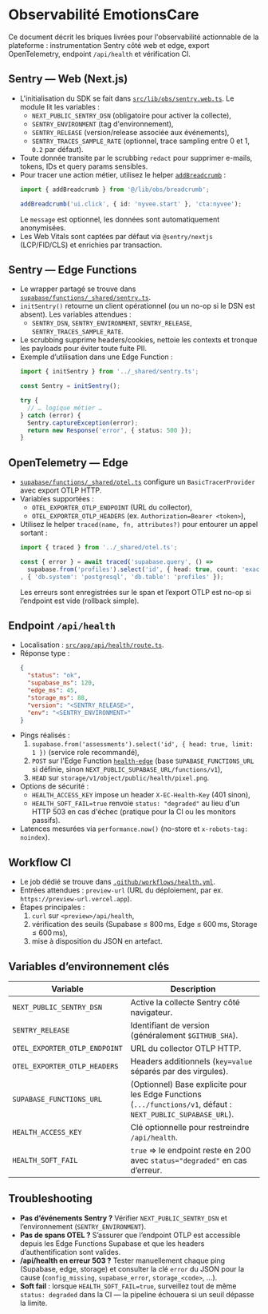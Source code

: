 # Observabilité EmotionsCare

Ce document décrit les briques livrées pour l'observabilité actionnable de la plateforme : instrumentation Sentry côté web et edge, export OpenTelemetry, endpoint `/api/health` et vérification CI.

## Sentry — Web (Next.js)

- L'initialisation du SDK se fait dans [`src/lib/obs/sentry.web.ts`](../src/lib/obs/sentry.web.ts). Le module lit les variables :
  - `NEXT_PUBLIC_SENTRY_DSN` (obligatoire pour activer la collecte),
  - `SENTRY_ENVIRONMENT` (tag d'environnement),
  - `SENTRY_RELEASE` (version/release associée aux événements),
  - `SENTRY_TRACES_SAMPLE_RATE` (optionnel, trace sampling entre 0 et 1, `0.2` par défaut).
- Toute donnée transite par le scrubbing `redact` pour supprimer e-mails, tokens, IDs et query params sensibles.
- Pour tracer une action métier, utilisez le helper [`addBreadcrumb`](../src/lib/obs/breadcrumb.ts) :
  ```ts
  import { addBreadcrumb } from '@/lib/obs/breadcrumb';

  addBreadcrumb('ui.click', { id: 'nyvee.start' }, 'cta:nyvee');
  ```
  Le `message` est optionnel, les données sont automatiquement anonymisées.
- Les Web Vitals sont captées par défaut via `@sentry/nextjs` (LCP/FID/CLS) et enrichies par transaction.

## Sentry — Edge Functions

- Le wrapper partagé se trouve dans [`supabase/functions/_shared/sentry.ts`](../supabase/functions/_shared/sentry.ts).
- `initSentry()` retourne un client opérationnel (ou un no-op si le DSN est absent). Les variables attendues :
  - `SENTRY_DSN`, `SENTRY_ENVIRONMENT`, `SENTRY_RELEASE`, `SENTRY_TRACES_SAMPLE_RATE`.
- Le scrubbing supprime headers/cookies, nettoie les contexts et tronque les payloads pour éviter toute fuite PII.
- Exemple d’utilisation dans une Edge Function :
  ```ts
  import { initSentry } from '../_shared/sentry.ts';

  const Sentry = initSentry();

  try {
    // … logique métier …
  } catch (error) {
    Sentry.captureException(error);
    return new Response('error', { status: 500 });
  }
  ```

## OpenTelemetry — Edge

- [`supabase/functions/_shared/otel.ts`](../supabase/functions/_shared/otel.ts) configure un `BasicTracerProvider` avec export OTLP HTTP.
- Variables supportées :
  - `OTEL_EXPORTER_OTLP_ENDPOINT` (URL du collector),
  - `OTEL_EXPORTER_OTLP_HEADERS` (ex. `Authorization=Bearer <token>`),
- Utilisez le helper `traced(name, fn, attributes?)` pour entourer un appel sortant :
  ```ts
  import { traced } from '../_shared/otel.ts';

  const { error } = await traced('supabase.query', () =>
    supabase.from('profiles').select('id', { head: true, count: 'exact' })
  , { 'db.system': 'postgresql', 'db.table': 'profiles' });
  ```
  Les erreurs sont enregistrées sur le span et l’export OTLP est no-op si l’endpoint est vide (rollback simple).

## Endpoint `/api/health`

- Localisation : [`src/app/api/health/route.ts`](../src/app/api/health/route.ts).
- Réponse type :
  ```json
  {
    "status": "ok",
    "supabase_ms": 120,
    "edge_ms": 45,
    "storage_ms": 88,
    "version": "<SENTRY_RELEASE>",
    "env": "<SENTRY_ENVIRONMENT>"
  }
  ```
- Pings réalisés :
  1. `supabase.from('assessments').select('id', { head: true, limit: 1 })` (service role recommandé),
  2. `POST` sur l'Edge Function [`health-edge`](../supabase/functions/health-edge/index.ts) (base `SUPABASE_FUNCTIONS_URL` si définie, sinon `NEXT_PUBLIC_SUPABASE_URL/functions/v1`),
  3. `HEAD` sur `storage/v1/object/public/health/pixel.png`.
- Options de sécurité :
  - `HEALTH_ACCESS_KEY` impose un header `X-EC-Health-Key` (401 sinon),
  - `HEALTH_SOFT_FAIL=true` renvoie `status: "degraded"` au lieu d'un HTTP 503 en cas d'échec (pratique pour la CI ou les monitors passifs).
- Latences mesurées via `performance.now()` (no-store et `x-robots-tag: noindex`).

## Workflow CI

- Le job dédié se trouve dans [`.github/workflows/health.yml`](../.github/workflows/health.yml).
- Entrées attendues : `preview-url` (URL du déploiement, par ex. `https://preview-url.vercel.app`).
- Étapes principales :
  1. `curl` sur `<preview>/api/health`,
  2. vérification des seuils (Supabase ≤ 800 ms, Edge ≤ 600 ms, Storage ≤ 600 ms),
  3. mise à disposition du JSON en artefact.

## Variables d’environnement clés

| Variable | Description |
| --- | --- |
| `NEXT_PUBLIC_SENTRY_DSN` | Active la collecte Sentry côté navigateur.
| `SENTRY_RELEASE` | Identifiant de version (généralement `$GITHUB_SHA`). |
| `OTEL_EXPORTER_OTLP_ENDPOINT` | URL du collector OTLP HTTP. |
| `OTEL_EXPORTER_OTLP_HEADERS` | Headers additionnels (`key=value` séparés par des virgules). |
| `SUPABASE_FUNCTIONS_URL` | (Optionnel) Base explicite pour les Edge Functions (`.../functions/v1`, défaut : `NEXT_PUBLIC_SUPABASE_URL`). |
| `HEALTH_ACCESS_KEY` | Clé optionnelle pour restreindre `/api/health`. |
| `HEALTH_SOFT_FAIL` | `true` ⇒ le endpoint reste en 200 avec `status="degraded"` en cas d’erreur. |

## Troubleshooting

- **Pas d’événements Sentry ?** Vérifier `NEXT_PUBLIC_SENTRY_DSN` et l’environnement (`SENTRY_ENVIRONMENT`).
- **Pas de spans OTEL ?** S’assurer que l’endpoint OTLP est accessible depuis les Edge Functions Supabase et que les headers d’authentification sont valides.
- **/api/health en erreur 503 ?** Tester manuellement chaque ping (Supabase, edge, storage) et consulter la clé `error` du JSON pour la cause (`config_missing`, `supabase_error`, `storage_<code>`, …).
- **Soft fail** : lorsque `HEALTH_SOFT_FAIL=true`, surveillez tout de même `status: degraded` dans la CI — la pipeline échouera si un seuil dépasse la limite.
